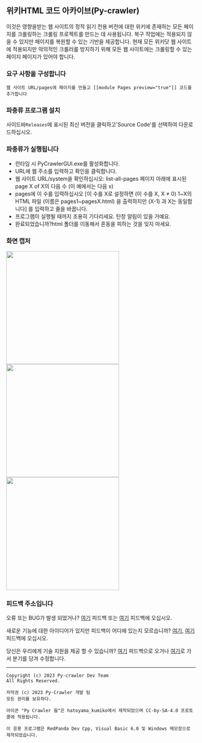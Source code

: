 ## 위키HTML 코드 아카이브(Py-crawler)

이것은 영향을받는 웹 사이트의 정적 읽기 전용 버전에 대한 위키에 존재하는 모든 페이지를 크롤링하는 크롤링 프로젝트를 만드는 데 사용됩니다. 복구 작업에는 적용되지 않을 수 있지만 페이지를 복원할 수 있는 기반을 제공합니다.
현재 모든 위키닷 웹 사이트에 적용되지만 악의적인 크롤러를 방지하기 위해 모든 웹 사이트에는 크롤링할 수 있는 페이지 페이지가 있어야 합니다.

### **요구 사항을 구성합니다**

```
웹 사이트 URL/pages에 페이지를 만들고 [[module Pages preview="true"]] 코드를 추가합니다
```

### **파충류 프로그램 설치**

사이드바`Releases`에 표시된 최신 버전을 클릭하고'Source Code'를 선택하여 다운로드하십시오.

### **파충류가 실행됩니다**
* 런타임 시 PyCrawlerGUI.exe를 활성화합니다.
* URL에 웹 주소를 입력하고 확인을 클릭합니다.
* 웹 사이트 URL/system을 확인하십시오: list-all-pages 페이지 아래에 표시된 page X of X의 다음 수 (이 예에서는 다음 x)
* pages에 이 수를 입력하십시오 [이 수를 X로 설정하면 (이 수를 X, X ≠ 0) 1~X의 HTML 파일 (이름은 pages1~pagesX.html) 을 출력하지만 (X-1) 과 X는 동일합니다] 를 입력하고 줄을 바꿉니다.
* 프로그램이 실행될 때까지 조용히 기다리세요. 탄창 알림이 있을 거예요.
* 완료되었습니까?html 폴더를 이동해서 혼동을 피하는 것을 잊지 마세요.

### **화면 캡처**
<img alt="" src="https://s1.ax1x.com/2023/02/20/pSXVpQJ.jpg" width="300px">  
<img alt="" src="https://s1.ax1x.com/2023/02/20/pSXExWF.jpg" width="300px">  
<img alt="" src="https://s1.ax1x.com/2023/02/20/pSXEzz4.jpg" width="300px">

### **피드백 주소입니다**
오류 또는 BUG가 발생 되었거나? [여기](http://ld-private-website.wikidot.com/forum/c-7602918/pyc) 피드백 또는 [여기](https://github.com/HelloOSMe/Py-crawler/issues) 피드백에 오십시오.

새로운 기능에 대한 아이디어가 있지만 피드백이 어디에 있는지 모르습니까? [여기](http://ld-private-website.wikidot.com/forum/t-15402049/pyc-1-1-0-1-9), [여기](https://github.com/HelloOSMe/Py-crawler/issues) 피드백에 오십시오.

당신은 우리에게 기술 지원을 제공 할 수 있습니까? [여기](http://ld-private-website.wikidot.com/forum/c-7602920/) 피드백으로 오거나 [여기](https://github.com/HelloOSMe/Py-crawler/fork)로 가서 분기를 당겨 수정합니다.

----------

```
Copyright (c) 2023 Py-crawler Dev Team
All Rights Reserved.

저작권 (c) 2023 Py-Crawler 개발 팀
모든 권리를 보유하다.

아이콘 "Py Crawler 웜"은 hatoyama_kumiko에서 제작되었으며 CC-by-SA-4.0 프로토콜에 적용됩니다.

이 응용 프로그램은 RedPanda Dev Cpp, Visual Basic 6.0 및 Windows 메모장으로 제작되었습니다.
```
